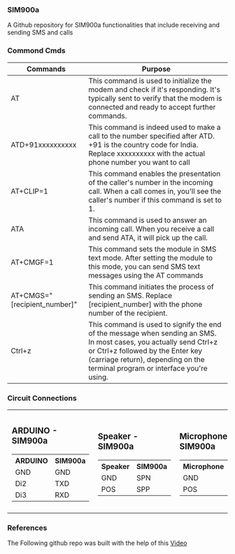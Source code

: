 ### SIM900a
A Github repository for SIM900a functionalities that include receiving and sending SMS and calls
### Commond Cmds
| Commands  | Purpose |
| ------------- | ------------- |
| AT  | This command is used to initialize the modem and check if it's responding. It's typically sent to verify that the modem is connected and ready to accept further commands.  |
| ATD+91xxxxxxxxxx  | This command is indeed used to make a call to the number specified after ATD. +91 is the country code for India. Replace xxxxxxxxxx with the actual phone number you want to call |
| AT+CLIP=1 | This command enables the presentation of the caller's number in the incoming call. When a call comes in, you'll see the caller's number if this command is set to 1. |
| ATA | This command is used to answer an incoming call. When you receive a call and send ATA, it will pick up the call. |
| AT+CMGF=1 | This command sets the module in SMS text mode. After setting the module to this mode, you can send SMS text messages using the AT commands |
| AT+CMGS="[recipient_number]" | This command initiates the process of sending an SMS. Replace [recipient_number] with the phone number of the recipient. |
| Ctrl+z | This command is used to signify the end of the message when sending an SMS. In most cases, you actually send Ctrl+z or Ctrl+z followed by the Enter key (carriage return), depending on the terminal program or interface you're using. |
### Circuit Connections
<table>
  <tr>
    <td style="padding: 10px;">
      <h3>ARDUINO - SIM900a</h3>
      <table>
        <tr>
          <th>ARDUINO</th>
          <th>SIM900a</th>
        </tr>
        <tr>
          <td>GND</td>
          <td>GND</td>
        </tr>
        <tr>
          <td>Di2</td>
          <td>TXD</td>
        </tr>
        <tr>
          <td>Di3</td>
          <td>RXD</td>
        </tr>
      </table>
    </td>
    <td style="padding: 10px;">
      <h3>Speaker - SIM900a</h3>
      <table>
        <tr>
          <th>Speaker</th>
          <th>SIM900a</th>
        </tr>
        <tr>
          <td>GND</td>
          <td>SPN</td>
        </tr>
        <tr>
          <td>POS</td>
          <td>SPP</td>
        </tr>
      </table>
    </td>
    <td style="padding: 10px;">
      <h3>Microphone - SIM900a</h3>
      <table>
        <tr>
          <th>Microphone</th>
          <th>SIM900a</th>
        </tr>
        <tr>
          <td>GND</td>
          <td>MCN</td>
        </tr>
        <tr>
          <td>POS</td>
          <td>MCP</td>
        </tr>
      </table>
    </td>
  </tr>
</table>

### References 
The Following github repo was built with the help of this [Video](https://www.youtube.com/watch?v=UlOQ-EUOA3M)
